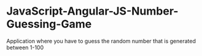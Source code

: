 # JavaScript-Angular-JS-Number-Guessing-Game
Application where you have to guess the random number that is generated between 1-100
